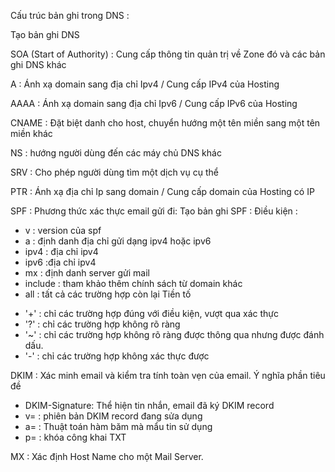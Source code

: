 Cấu trúc bản ghi trong DNS :

Tạo bản ghi DNS

SOA (Start of Authority) : Cung cấp thông tin quản trị về Zone đó và các bản ghi DNS khác

A : Ánh xạ domain sang địa chỉ Ipv4 / Cung cấp IPv4 của Hosting

AAAA : Ánh xạ domain sang địa chỉ Ipv6 / Cung cấp IPv6 của Hosting 

CNAME : Đặt biệt danh cho host, chuyển hướng một tên miền sang một tên miền khác

NS : hướng người dùng đến các máy chủ DNS khác

SRV : Cho phép người dùng tìm một dịch vụ cụ thể

PTR : Ánh xạ  địa chỉ Ip sang domain / Cung cấp domain của Hosting có IP

SPF : Phương thức xác thực email  gửi đi: 
Tạo bản ghi SPF : 
Điều kiện :
 - v : version của spf
 - a : định danh địa chỉ gửi dạng ipv4 hoặc ipv6
 - ipv4 : địa chỉ ipv4
 - ipv6 :địa chỉ ipv4
 - mx : định danh server gửi mail
 - include : tham khảo thêm chính sách từ domain khác
 - all : tất cả các trường hợp còn lại
Tiền tố 
 * '+' : chỉ các trường hợp đúng với điều kiện, vượt qua xác thực
 * '?' : chỉ các trường hợp không rõ ràng
 * '~' : chỉ các trường hợp không rõ ràng được thông qua nhưng được đánh dấu.
 * '-' : chỉ các trường hợp không xác thực được

DKIM : Xác minh email và kiểm tra tính toàn vẹn của email.
Ý nghĩa phần tiêu đề 
 - DKIM-Signature: Thể hiện tin nhắn, email đã ký DKIM record
 - v= : phiên bản DKIM record đang sửa dụng
 - a= : Thuật toán hàm băm mà mẩu tin sử dụng
 - p= : khóa công khai
TXT

MX : Xác định Host Name cho một Mail Server. 
